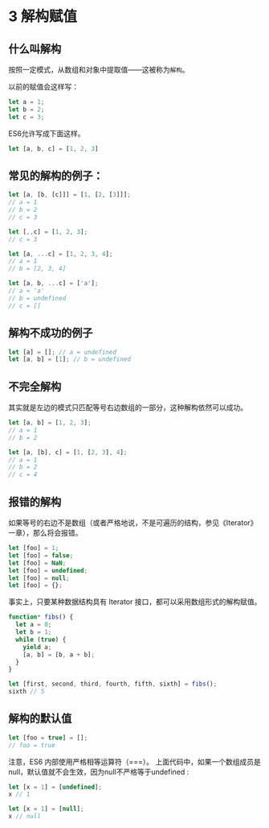 # 3 解构赋值


## 什么叫解构

按照一定模式，从数组和对象中提取值——这被称为`解构`。

以前的赋值会这样写：

```js
let a = 1;
let b = 2;
let c = 3;
```
ES6允许写成下面这样。

```js
let [a, b, c] = [1, 2, 3]
```

## 常见的解构的例子：

```js
let [a, [b, [c]]] = [1, [2, [3]]];
// a = 1
// b = 2
// c = 3
```

```js
let [,,c] = [1, 2, 3];
// c = 3
```

```js
let [a, ...c] = [1, 2, 3, 4];
// a = 1
// b = [2, 3, 4]
```

```js
let [a, b, ...c] = ['a'];
// a = 'a'
// b = undefined
// c = []
```

## 解构不成功的例子

```js
let [a] = []; // a = undefined
let [a, b] = [1]; // b = undefined
```

## 不完全解构

其实就是左边的模式只匹配等号右边数组的一部分，这种解构依然可以成功。

```js
let [a, b] = [1, 2, 3];
// a = 1
// b = 2

let [a, [b], c] = [1, [2, 3], 4];
// a = 1
// b = 2
// c = 4
```

## 报错的解构

如果等号的右边不是数组（或者严格地说，不是可遍历的结构，参见《Iterator》一章），那么将会报错。

```js
let [foo] = 1;
let [foo] = false;
let [foo] = NaN;
let [foo] = undefined;
let [foo] = null;
let [foo] = {};
```
事实上，只要某种数据结构具有 Iterator 接口，都可以采用数组形式的解构赋值。
```js
function* fibs() {
  let a = 0;
  let b = 1;
  while (true) {
    yield a;
    [a, b] = [b, a + b];
  }
}

let [first, second, third, fourth, fifth, sixth] = fibs();
sixth // 5
```

## 解构的默认值

```js
let [foo = true] = [];
// foo = true
```
注意，ES6 内部使用严格相等运算符（===）。
上面代码中，如果一个数组成员是null，默认值就不会生效，因为null不严格等于undefined :
```js
let [x = 1] = [undefined];
x // 1

let [x = 1] = [null];
x // null
```

